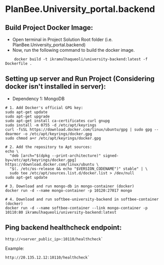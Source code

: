 # PlanBee.University_portal.backend

## Build Project Docker Image:
* Open terminal in Project Solution Root folder (i.e. PlanBee.University_portal.backend)
* Now, run the following command to build the docker image.
```console
	docker build -t ikramulhaqueoli/university-backend:latest -f Dockerfile .
```
## Setting up server and Run Project (Considering docker isn't installed in server):
* Dependency 1: MongoDB
```console
# 1. Add Docker's official GPG key:
sudo apt-get update
sudo apt-get upgrade
sudo apt-get install ca-certificates curl gnupg
sudo install -m 0755 -d /etc/apt/keyrings
curl -fsSL https://download.docker.com/linux/ubuntu/gpg | sudo gpg --dearmor -o /etc/apt/keyrings/docker.gpg
sudo chmod a+r /etc/apt/keyrings/docker.gpg

# 2. Add the repository to Apt sources:
echo \
  "deb [arch="$(dpkg --print-architecture)" signed-by=/etc/apt/keyrings/docker.gpg] https://download.docker.com/linux/ubuntu \
  "$(. /etc/os-release && echo "$VERSION_CODENAME")" stable" | \
  sudo tee /etc/apt/sources.list.d/docker.list > /dev/null
sudo apt-get update

# 3. Download and run mongo-db in mongo-container (docker)
docker run -d --name mongo-container -p 10120:27017 mongo

# 4. Download and run softbee-university-backend in softbee-container (docker)
docker run -d --name softbee-container --link mongo-container -p 10110:80 ikramulhaqueoli/university-backend:latest
```
## Ping backend healthcheck endpoint: 
```curl
http://<server_public_ip>:10110/healthcheck`
```
Example:
```curl
http://20.135.12.12:10110/healthcheck`
```
